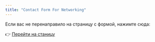 ```yaml
---
title: "Contact Form For Networking"
---
```


Если вас не перенаправило на страницу с формой, нажимте сюда:

👉 [Перейти на станицу](https://j5axhlreloq.typeform.com/to/WRAtG1L2)

<script>window.location = "https://j5axhlreloq.typeform.com/to/WRAtG1L2"</script>
